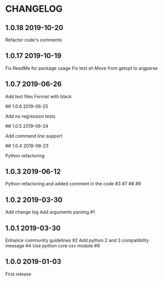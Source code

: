 # CHANGELOG

## 1.0.18 2019-10-20

Refactor code's comments 

## 1.0.17 2019-10-19

Fix ReadMe for package usage
Fix test.sh
Move from getopt to argparse

## 1.0.7 2019-06-26

Add test files
Format with black

## 1.0.6 2019-06-25

Add no regression tests

## 1.0.5 2019-06-24

Add command line support

## 1.0.4 2019-06-23

Python refactoring

## 1.0.3 2019-06-12

Python refactoring and added comment in the code #3 #7 #8 #9

## 1.0.2 2019-03-30

Add change log
Add arguments parsing #1

## 1.0.1 2019-03-30

Enhance community guidelines #2
Add python 2 and 3 compatibility message #4
Use python core csv module #9 

## 1.0.0 2019-01-03

First release
